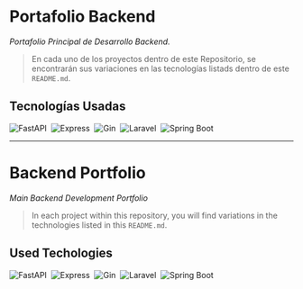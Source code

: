 # Portafolio Backend
_Portafolio Principal de Desarrollo Backend._
> En cada uno de los proyectos dentro de este Repositorio, se encontrarán sus variaciones en las tecnologías listads dentro de este `README.md`.
## Tecnologías Usadas
![FastAPI](https://img.shields.io/badge/-FastAPI-05122A?style=flat&logo=fastapi)&nbsp;
![Express](https://img.shields.io/badge/-Express-05122A?style=flat&logo=express)&nbsp;
![Gin](https://img.shields.io/badge/-Gin-05122A?style=flat&logo=go)&nbsp;
![Laravel](https://img.shields.io/badge/-Laravel-05122A?style=flat&logo=laravel)&nbsp;
![Spring Boot](https://img.shields.io/badge/-Spring_Boot-05122A?style=flat&logo=springboot)&nbsp;


___
# Backend Portfolio
_Main Backend Development Portfolio_
> In each project within this repository, you will find variations in the technologies listed in this `README.md`.
## Used Techologies
![FastAPI](https://img.shields.io/badge/-FastAPI-05122A?style=flat&logo=fastapi)&nbsp;
![Express](https://img.shields.io/badge/-Express-05122A?style=flat&logo=express)&nbsp;
![Gin](https://img.shields.io/badge/-Gin-05122A?style=flat&logo=go)&nbsp;
![Laravel](https://img.shields.io/badge/-Laravel-05122A?style=flat&logo=laravel)&nbsp;
![Spring Boot](https://img.shields.io/badge/-Spring_Boot-05122A?style=flat&logo=springboot)&nbsp;



